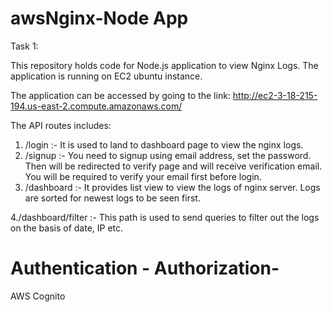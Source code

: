 # awsNginx-Node App

Task 1:

This repository holds code for Node.js application to view Nginx Logs. The application is running on EC2 ubuntu instance.

The application can be accessed by going to the link: http://ec2-3-18-215-194.us-east-2.compute.amazonaws.com/

The API routes includes:

1. /login :- It is used to land to dashboard page to view the nginx logs. 
2. /signup :- You need to signup using email address, set the password. Then will be redirected to verify page and will receive verification email. You will be required to verify your email first before login.
3. /dashboard :- It provides list view to view the logs of nginx server. Logs are sorted for newest logs to be seen first.

4./dashboard/filter :- This path is used to send queries to filter out the logs on the basis of date, IP etc.

# Authentication - Authorization- 
AWS Cognito





